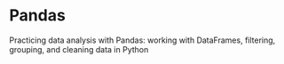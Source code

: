 # Pandas
Practicing data analysis with Pandas: working with DataFrames, filtering, grouping, and cleaning data in Python
